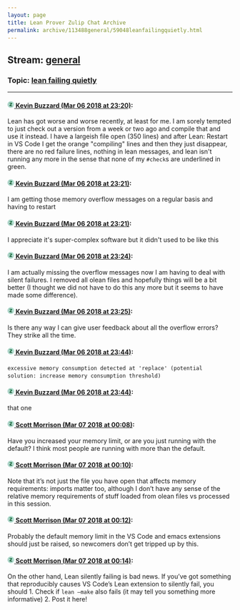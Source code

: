 ```yaml
---
layout: page
title: Lean Prover Zulip Chat Archive 
permalink: archive/113488general/59048leanfailingquietly.html
---
```


## Stream: [general](index.html)
### Topic: [lean failing quietly](59048leanfailingquietly.html)

---

#### [![Click to go to Zulip](../../assets/img/zulip2.png) Kevin Buzzard (Mar 06 2018 at 23:20)](https://leanprover.zulipchat.com/#narrow/stream/113488-general/topic/lean%20failing%20quietly/near/123370593):
Lean has got worse and worse recently, at least for me. I am sorely tempted to just check out a version from a week or two ago and compile that and use it instead. I have a largeish file open (350 lines) and after Lean: Restart in VS Code I get the orange "compiling" lines and then they just disappear, there are no red failure lines, nothing in lean messages, and lean isn't running any more in the sense that none of my `#check`s are underlined in green.

#### [![Click to go to Zulip](../../assets/img/zulip2.png) Kevin Buzzard (Mar 06 2018 at 23:21)](https://leanprover.zulipchat.com/#narrow/stream/113488-general/topic/lean%20failing%20quietly/near/123370607):
I am getting those memory overflow messages on a regular basis and having to restart

#### [![Click to go to Zulip](../../assets/img/zulip2.png) Kevin Buzzard (Mar 06 2018 at 23:21)](https://leanprover.zulipchat.com/#narrow/stream/113488-general/topic/lean%20failing%20quietly/near/123370610):
I appreciate it's super-complex software but it didn't used to be like this

#### [![Click to go to Zulip](../../assets/img/zulip2.png) Kevin Buzzard (Mar 06 2018 at 23:24)](https://leanprover.zulipchat.com/#narrow/stream/113488-general/topic/lean%20failing%20quietly/near/123370750):
I am actually missing the overflow messages now I am having to deal with silent failures. I removed all olean files and hopefully things will be a bit better (I thought we did not have to do this any more but it seems to have made some difference).

#### [![Click to go to Zulip](../../assets/img/zulip2.png) Kevin Buzzard (Mar 06 2018 at 23:25)](https://leanprover.zulipchat.com/#narrow/stream/113488-general/topic/lean%20failing%20quietly/near/123370760):
Is there any way I can give user feedback about all the overflow errors? They strike all the time.

#### [![Click to go to Zulip](../../assets/img/zulip2.png) Kevin Buzzard (Mar 06 2018 at 23:44)](https://leanprover.zulipchat.com/#narrow/stream/113488-general/topic/lean%20failing%20quietly/near/123371413):
`excessive memory consumption detected at 'replace' (potential solution: increase memory consumption threshold)`

#### [![Click to go to Zulip](../../assets/img/zulip2.png) Kevin Buzzard (Mar 06 2018 at 23:44)](https://leanprover.zulipchat.com/#narrow/stream/113488-general/topic/lean%20failing%20quietly/near/123371418):
that one

#### [![Click to go to Zulip](../../assets/img/zulip2.png) Scott Morrison (Mar 07 2018 at 00:08)](https://leanprover.zulipchat.com/#narrow/stream/113488-general/topic/lean%20failing%20quietly/near/123372294):
Have you increased your memory limit, or are you just running with the default? I think most people are running with more than the default.

#### [![Click to go to Zulip](../../assets/img/zulip2.png) Scott Morrison (Mar 07 2018 at 00:10)](https://leanprover.zulipchat.com/#narrow/stream/113488-general/topic/lean%20failing%20quietly/near/123372370):
Note that it’s not just the file you have open that affects memory requirements: imports matter too, although I don’t have any sense of the relative memory requirements of stuff loaded from olean files vs processed in this session.

#### [![Click to go to Zulip](../../assets/img/zulip2.png) Scott Morrison (Mar 07 2018 at 00:12)](https://leanprover.zulipchat.com/#narrow/stream/113488-general/topic/lean%20failing%20quietly/near/123372428):
Probably the default memory limit in the VS Code and emacs extensions should just be raised, so newcomers don’t get tripped up by this.

#### [![Click to go to Zulip](../../assets/img/zulip2.png) Scott Morrison (Mar 07 2018 at 00:14)](https://leanprover.zulipchat.com/#narrow/stream/113488-general/topic/lean%20failing%20quietly/near/123372504):
On the other hand, Lean silently failing is bad news. If you’ve got something that reproducibly causes VS Code’s Lean extension to silently fail, you should 1. Check if `lean —make` also fails (it may tell you something more informative) 2. Post it here!

